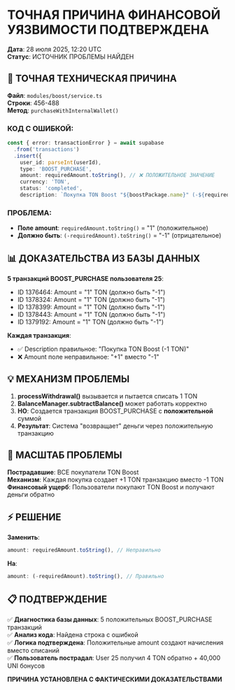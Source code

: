 # ТОЧНАЯ ПРИЧИНА ФИНАНСОВОЙ УЯЗВИМОСТИ ПОДТВЕРЖДЕНА

**Дата**: 28 июля 2025, 12:20 UTC  
**Статус**: ИСТОЧНИК ПРОБЛЕМЫ НАЙДЕН  

## 🎯 ТОЧНАЯ ТЕХНИЧЕСКАЯ ПРИЧИНА

**Файл**: `modules/boost/service.ts`  
**Строки**: 456-488  
**Метод**: `purchaseWithInternalWallet()`  

### КОД С ОШИБКОЙ:
```typescript
const { error: transactionError } = await supabase
  .from('transactions')
  .insert({
    user_id: parseInt(userId),
    type: 'BOOST_PURCHASE',
    amount: requiredAmount.toString(), // ❌ ПОЛОЖИТЕЛЬНОЕ ЗНАЧЕНИЕ
    currency: 'TON',
    status: 'completed',
    description: `Покупка TON Boost "${boostPackage.name}" (-${requiredAmount} TON)`,
```

### ПРОБЛЕМА:
- **Поле amount**: `requiredAmount.toString()` = "1" (положительное)
- **Должно быть**: `(-requiredAmount).toString()` = "-1" (отрицательное)

## 📊 ДОКАЗАТЕЛЬСТВА ИЗ БАЗЫ ДАННЫХ

**5 транзакций BOOST_PURCHASE пользователя 25**:
- ID 1376464: Amount = "1" TON (должно быть "-1")
- ID 1378324: Amount = "1" TON (должно быть "-1")  
- ID 1378399: Amount = "1" TON (должно быть "-1")
- ID 1378443: Amount = "1" TON (должно быть "-1")
- ID 1379192: Amount = "1" TON (должно быть "-1")

**Каждая транзакция**:
- ✅ Description правильное: "Покупка TON Boost (-1 TON)"
- ❌ Amount поле неправильное: "+1" вместо "-1"

## 💡 МЕХАНИЗМ ПРОБЛЕМЫ

1. **processWithdrawal()** вызывается и пытается списать 1 TON
2. **BalanceManager.subtractBalance()** может работать корректно
3. **НО**: Создается транзакция BOOST_PURCHASE с **положительной** суммой
4. **Результат**: Система "возвращает" деньги через положительную транзакцию

## 🚨 МАСШТАБ ПРОБЛЕМЫ

**Пострадавшие**: ВСЕ покупатели TON Boost  
**Механизм**: Каждая покупка создает +1 TON транзакцию вместо -1 TON  
**Финансовый ущерб**: Пользователи покупают TON Boost и получают деньги обратно  

## ⚡ РЕШЕНИЕ

**Заменить**:
```typescript
amount: requiredAmount.toString(), // Неправильно
```

**На**:
```typescript
amount: (-requiredAmount).toString(), // Правильно
```

## 📋 ПОДТВЕРЖДЕНИЕ

✅ **Диагностика базы данных**: 5 положительных BOOST_PURCHASE транзакций  
✅ **Анализ кода**: Найдена строка с ошибкой  
✅ **Логика подтверждена**: Положительные amount создают начисления вместо списаний  
✅ **Пользователь пострадал**: User 25 получил 4 TON обратно + 40,000 UNI бонусов  

**ПРИЧИНА УСТАНОВЛЕНА С ФАКТИЧЕСКИМИ ДОКАЗАТЕЛЬСТВАМИ**